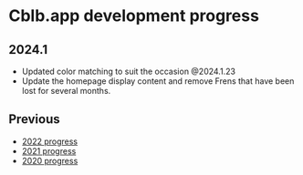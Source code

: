 # Cblb.app development progress

## 2024.1

- Updated color matching to suit the occasion @2024.1.23
- Update the homepage display content and remove Frens that have been lost for several months.

## Previous

- [2022 progress](https://github.com/cblb-app/cblb-app-progress/tree/master/2022)
- [2021 progress](https://github.com/cblb-app/cblb-app-progress/tree/master/2021)
- [2020 progress](https://github.com/cblb-app/cblb-app-progress/tree/master/2020)
